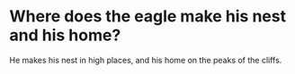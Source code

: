 # Where does the eagle make his nest and his home?

He makes his nest in high places, and his home on the peaks of the cliffs.

